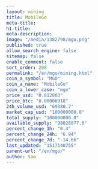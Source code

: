 ```yaml
---
layout: mining
title: MobileGo
meta-title: 
h1-title: 
meta-description: 
image: "/media/1382798/mgo.png"
published: true
allow_search_engine: false
sitemap: false
enable_comment: false
sort_order: 208
permalink: "/en/mgo/mining.html"
coin_a_symbol: "MGO"
coin_a_name: "MobileGo"
coin_a_lower_case: "mgo"
price_usd: "0.812803"
price_btc: "0.00006918"
24h_volume_usd: "69380.7"
market_cap_usd: "100000000.0"
total_supply: "100000000.0"
available_supply: "98028877.0"
percent_change_1h: "0.4"
percent_change_24h: "6.94"
percent_change_7d: "-14.66"
last_updated: "1517140755"
parent-url: "/en/mgo/"
author: Sam
---
```


